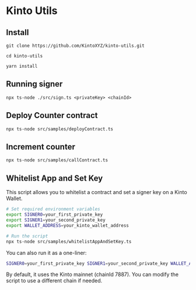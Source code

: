 # Kinto Utils

## Install

```
git clone https://github.com/KintoXYZ/kinto-utils.git

cd kinto-utils

yarn install
```

## Running signer

`npx ts-node ./src/sign.ts <privateKey> <chainId>`

## Deploy Counter contract

`npx ts-node src/samples/deployContract.ts`

## Increment counter

`npx ts-node src/samples/callContract.ts`

## Whitelist App and Set Key

This script allows you to whitelist a contract and set a signer key on a Kinto Wallet.

```bash
# Set required environment variables
export SIGNER0=your_first_private_key
export SIGNER1=your_second_private_key
export WALLET_ADDRESS=your_kinto_wallet_address

# Run the script
npx ts-node src/samples/whitelistAppAndSetKey.ts
```

You can also run it as a one-liner:

```bash
SIGNER0=your_first_private_key SIGNER1=your_second_private_key WALLET_ADDRESS=your_kinto_wallet_address npx ts-node src/samples/whitelistAppAndSetKey.ts
```

By default, it uses the Kinto mainnet (chainId 7887). You can modify the script to use a different chain if needed.
